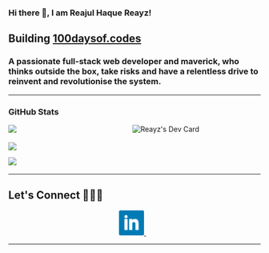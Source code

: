### Hi there 👋, I am Reajul Haque Reayz! 

## Building [100daysof.codes](http://100daysof.codes/)      

### A passionate full-stack web developer and maverick, who thinks outside the box, take risks and have a relentless drive to reinvent and revolutionise the system.

---

### GitHub Stats

 <a href="https://api.daily.dev/RamyaC" target="_blank">
    <img
      width="256"
      align="right"
      src="https://github.com/Reayz/Reayz/blob/master/devcard.svg"
      alt="Reayz's Dev Card"
    />
  </a>

![](https://github-readme-stats.vercel.app/api?username=reayz&count_private=true&theme=merko)


<p><img align="center" src="https://github-readme-streak-stats.herokuapp.com/?user=reayz&" /></p>

<p><img height="180em" src="https://github-readme-stats-eight-theta.vercel.app/api/top-langs/?username=reayz&layout=compact&langs_count=8&theme=algolia"/></p>


---

## Let's Connect :people_holding_hands:

<p align='center'>

 <a href="https://www.linkedin.com/in/reayz/" target="_blank">
   <img height="50" src="https://github.com/NishkarshRaj/NishkarshRaj/blob/master/img/linkedin.png?raw=true">
 </a>&nbsp;&nbsp;

</p>

---
